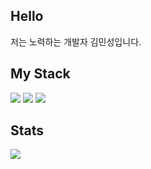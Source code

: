 <h2>Hello</h2>
<p>저는 노력하는 개발자 김민성입니다.</p>
<h2>My Stack</h2>
<p>
<img src="https://img.shields.io/badge/Flask-darkgray?style=flat-square&logo=Flask&logoColor=black"> <img src="https://img.shields.io/badge/Python-blue?style=flat-square&logo=Python&logoColor=white">  <img src="https://img.shields.io/badge/Javascript-yellow?style=flat-square&logo=Javascript&logoColor=black">
</p>
<h2>Stats</h2>
<img src="https://github-readme-stats.vercel.app/api?username=alstjd223&show_icons=true&theme=transparent">
